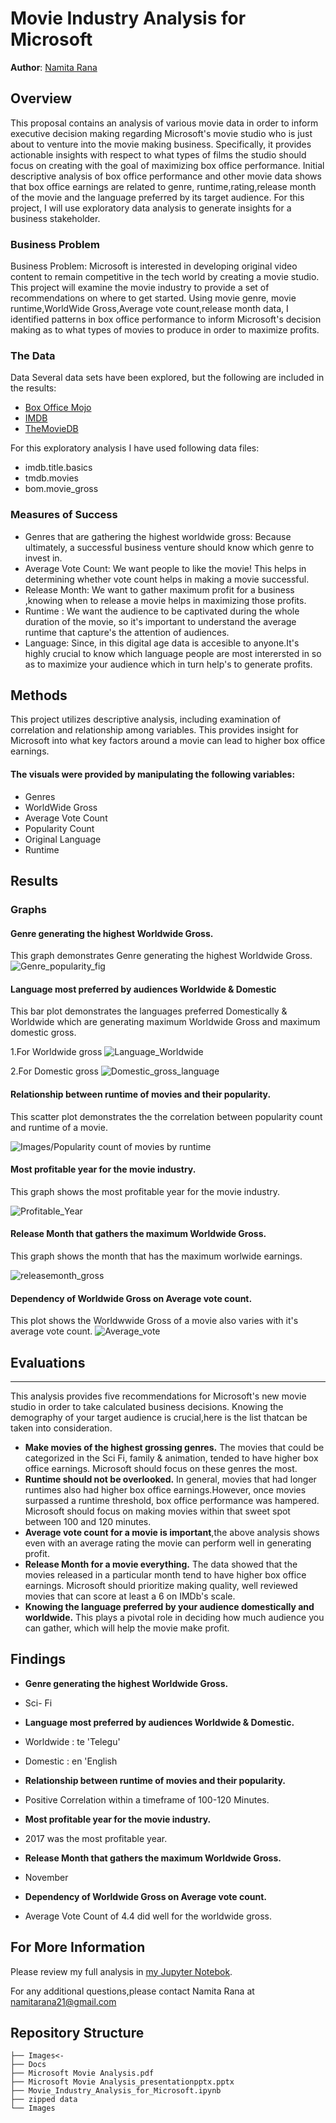 # Movie Industry Analysis for Microsoft

**Author**: [Namita Rana](mailto:namitarana21@gmail.com)

##  Overview
This proposal contains an analysis of various movie data in order to inform executive decision making regarding Microsoft's movie studio who is just about to venture into the movie making business. Specifically, it provides actionable insights with respect to what types of films the studio should focus on creating with the goal of maximizing box office performance. Initial descriptive analysis of box office performance and other movie data shows that box office earnings are related to genre, runtime,rating,release month of the movie and the language preferred by its target audience.
For this project, I will use exploratory data analysis to generate insights for a business stakeholder.

### Business Problem

Business Problem:
Microsoft is interested in developing original video content to remain competitive in the tech world by creating a movie studio. This project will examine the movie industry to provide a set of recommendations on where to get started. Using movie genre, movie runtime,WorldWide Gross,Average vote count,release month data, I identified patterns in box office performance to inform Microsoft's decision making as to what types of movies to produce in order to maximize profits.

 
### The Data

Data
Several data sets have been explored, but the following are included in the results:
* [Box Office Mojo](https://www.boxofficemojo.com/)
* [IMDB](https://www.imdb.com/)
* [TheMovieDB](https://www.themoviedb.org/)

For this exploratory analysis I have used following data files:

* imdb.title.basics
* tmdb.movies
* bom.movie_gross

### Measures of Success

* Genres that are gathering the highest worldwide gross: Because ultimately, a successful business venture should know which genre to invest in.
* Average Vote Count: We want people to like the movie! This helps in determining whether vote count helps in making a movie successful.
* Release Month: We want to gather maximum profit for a business ,knowing when to release a movie helps in maximizing those profits.
* Runtime : We want the audience to be captivated during the whole duration of the movie, so it's important to understand the average runtime that capture's the attention of audiences.
* Language: Since, in this digital age data is accesible to anyone.It's highly crucial to know which language people are most interersted in so as to maximize your audience which in turn help's to generate profits.


## Methods

This project utilizes descriptive analysis, including examination of correlation and relationship among variables. This provides insight for Microsoft into what key factors around a movie can lead to higher box office earnings.

#### The visuals were provided by manipulating the following variables:
  * Genres
  * WorldWide Gross
  * Average Vote Count
  * Popularity Count
  * Original Language
  * Runtime

## Results


### Graphs 

#### Genre generating the highest Worldwide Gross.

This graph demonstrates Genre generating the highest Worldwide Gross.
 ![ Genre_popularity_fig](/Images/Genre_popularity_fig.png)
 
#### Language  most preferred by audiences Worldwide & Domestic
 
This bar plot demonstrates the languages preferred Domestically & Worldwide which are generating maximum Worldwide Gross and maximum domestic gross.

1.For Worldwide gross
![Language_Worldwide](/Images/Language_Worldwide.png)

2.For Domestic gross
![Domestic_gross_language](/Images/Domestic_gross_language.png)

#### Relationship between runtime of movies and their popularity.

This scatter plot demonstrates the the correlation between popularity count and runtime of a movie.

![Images/Popularity count of movies by runtime](Images/Popularity%20count%20of%20movies%20by%20runtime.png)


#### Most profitable year for the movie industry.

This graph shows the most profitable year for the movie industry.

![Profitable_Year](/Images/Profitable_Year.png)

#### Release Month that gathers the maximum Worldwide Gross.
This graph shows the month that has the maximum worlwide earnings.

![releasemonth_gross](/Images/releasemonth_gross.png)


#### Dependency of Worldwide Gross on Average vote count.

This plot shows the Worldwwide Gross of a movie also varies with it's average vote count. 
![Average_vote](Images/Average_vote.png)




## Evaluations
***
This analysis provides five recommendations for Microsoft's new movie studio in order to take calculated business decisions.
Knowing the demography of your target audience is crucial,here is the list thatcan be taken into consideration.
* **Make movies of the highest grossing genres.** The movies that could be categorized in the Sci Fi, family & animation,   tended to have higher box office earnings. Microsoft should focus on these genres the most.
* **Runtime should not be overlooked.** In general, movies that had longer runtimes also had higher box office     earnings.However, once movies surpassed a runtime threshold, box office performance was hampered. Microsoft should focus on making movies within that sweet spot between 100 and 120 minutes.
* **Average vote count for a movie is important**,the above analysis shows even with an average rating the movie can perform well in generating profit.
* **Release Month for a movie everything.** The data showed that the movies released in a particular month tend to have higher box office earnings. Microsoft should prioritize making quality, well reviewed movies that can score at least a 6 on IMDb's scale.
* **Knowing the language preferred by your audience domestically and worldwide.** This plays a pivotal role in deciding how much audience you can gather, which will help the movie make profit.

## Findings

* **Genre generating the highest Worldwide Gross.** 
* Sci- Fi

* **Language  most preferred by audiences Worldwide & Domestic.**
* Worldwide : te 'Telegu'
* Domestic : en 'English

* **Relationship between runtime of movies and their popularity.**
* Positive Correlation within a timeframe of 100-120 Minutes.

* **Most profitable year for the movie industry.**
* 2017 was the most profitable year.

* **Release Month that gathers the maximum Worldwide Gross.**
* November

* **Dependency of Worldwide Gross on Average vote count.**
* Average Vote Count of 4.4 did well for the worldwide gross.


## For More Information

Please review my full analysis in [my Jupyter Notebok](/Movie_Industry_Analysis_for_Microsoft.ipynb).


For any additional questions,please contact Namita Rana at <namitarana21@gmail.com>


## Repository Structure

```
├── Images<- 
├── Docs
├── Microsoft Movie Analysis.pdf
├── Microsoft Movie Analysis_presentationpptx.pptx
├── Movie_Industry_Analysis_for_Microsoft.ipynb       
├── zipped data                               
└── Images                           
```





